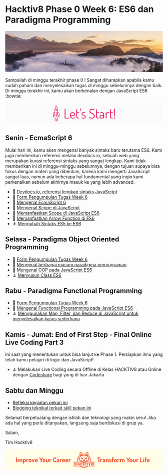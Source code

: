 # Hacktiv8 Phase 0 Week 6: ES6 dan Paradigma Programming


![Header](assets/header-w1.jpg)

Sampailah di minggu terakhir phase 0 ! Sangat diharapkan apabila kamu sudah paham dan menyelesaikan tugas di minggu sebelumnya dengan baik. Di minggu terakhir ini, kamu akan berkenalan dengan JavaScript ES6  :bowtie:

![Let's start!](assets/start.png)

## Senin - EcmaScript 6
Mulai hari ini, kamu akan mengenal banyak sintaks baru terutama ES6. Kami juga memberikan referensi melalui devdocs.io, sebuah web yang merupakan kurasi referensi sintaks yang sangat lengkap. Kami tidak memberikan ini di minggu-minggu sebelumnya, dengan tujuan supaya bisa fokus dengan materi yang diberikan, karena kami mengerti JavaScript sangat luas, namun ada beberapa hal fundamental yang ingin kami perkenalkan sebelum akhirnya masuk ke yang lebih advanced.

- :wrench:
[Devdocs.io, referensi lengkap sintaks JavaScript](http://devdocs.io/javascript/)
- :pushpin:
[Form Pengumpulan Tugas Week 6](https://airtable.com/shrYditKupPjDi4tm)
- :notebook_with_decorative_cover:
[Mengenal EcmaScript 6](https://github.com/hacktiv8/phase-0-activities/blob/master/modules/js-es6.md)
- :notebook_with_decorative_cover:
[Mengenal Scope di JavaScript](https://github.com/hacktiv8/phase-0-activities/blob/master/modules/js-scope.md) <!--- TODO Perjelas Materi --->
- :notebook_with_decorative_cover:
[Memanfaatkan Scope di JavaScript ES6](https://github.com/hacktiv8/phase-0-activities/blob/master/modules/js-es6-scope.md) <!--- TODO Perjelas Materi --->
- :notebook_with_decorative_cover:
[Memanfaatkan Arrow Function di ES6](https://github.com/hacktiv8/phase-0-activities/blob/master/modules/js-es6-arrow-function.md)
- :anchor:
[Mengubah Sintaks ES5 ke ES6](https://github.com/hacktiv8/phase-0-activities/blob/master/modules/anchor-es5-to-es6.md)

## Selasa - Paradigma Object Oriented Programming

- :pushpin:
[Form Pengumpulan Tugas Week 6](https://airtable.com/shrYditKupPjDi4tm)
- :notebook_with_decorative_cover: [Mengenal berbagai macam paradigma pemrograman](https://github.com/hacktiv8/phase-0-activities/blob/master/modules/programming-paradigm.md)
- :notebook_with_decorative_cover:
[Mengenal OOP pada JavaScript ES6](https://github.com/hacktiv8/phase-0-activities/blob/master/modules/oop-basics.md) <!--- TODO Review soal penggunaan Class --->
- :anchor:
[Menyusun Class ES6](https://github.com/hacktiv8/phase-0-activities/blob/master/modules/anchor-es6-oop.md)

## Rabu - Paradigma Functional Programming

- :pushpin:
[Form Pengumpulan Tugas Week 6](https://airtable.com/shrYditKupPjDi4tm)
- :notebook_with_decorative_cover:
[Mengenal Functional Programming pada JavaScript ES6](https://github.com/hacktiv8/phase-0-activities/blob/master/modules/functional-basics.md)
- :anchor:
[Menggunakan Map, Filter, dan Reduce di JavaScript untuk menyelesaikan kasus sederhana](https://github.com/hacktiv8/phase-0-activities/blob/master/modules/anchor-es6-functional.md)

## Kamis - Jumat: End of First Step - Final Online Live Coding Part 3
Ini saat yang menentukan untuk bisa lanjut ke Phase 1. Persiapkan ilmu yang telah kamu pelajari di logic dan JavaScript!

- :anchor:
Melakukan Live Coding secara Offline di Kelas HACKTIV8 atau Online dengan [Codeshare](https://codeshare.io) bagi yang di luar Jakarta

## Sabtu dan Minggu

- [Refleksi kegiatan pekan ini](https://github.com/hacktiv8/phase-0-activities/blob/master/modules/reflection.md)
- [Blogging teknikal terkait skill pekan ini](https://github.com/hacktiv8/phase-0-activities/blob/master/modules/blog.md)

Selamat berpetualang dengan istilah dan teknologi yang makin seru! Jika ada hal yang perlu ditanyakan, langsung saja berdiskusi di grup ya.

Salam,

Tim Hacktiv8

![Hacktiv8 Banner](assets/banner.png)
